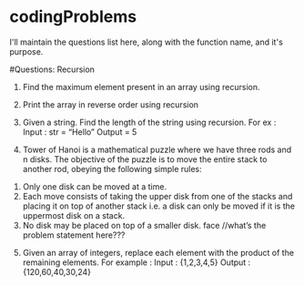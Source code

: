 # codingProblems

I'll maintain the questions list here, along with the function name, and it's purpose.

#Questions: Recursion


1. Find the maximum element present in an array using recursion.


2. Print the array in reverse order using recursion


3. Given a string. Find the length of the string using recursion. 
For ex : Input : str = “Hello”
             Output = 5

4. Tower of Hanoi is a mathematical puzzle where we have three rods and n disks. The objective of the puzzle is to move the entire stack to another rod, obeying the following simple rules:
1) Only one disk can be moved at a time.
2) Each move consists of taking the upper disk from one of the stacks and placing it on top of another stack i.e. a disk can only be moved if it is the uppermost disk on a stack.
3) No disk may be placed on top of a smaller disk.
face
//what’s the problem statement here???

5. Given an array of integers, replace each element with the product of the remaining elements.
For example : 
Input : {1,2,3,4,5}
Output : {120,60,40,30,24}

     
     

            
